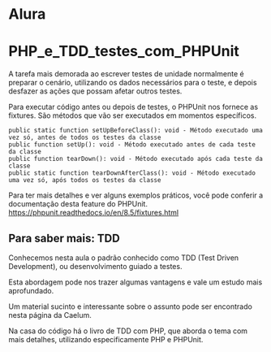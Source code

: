 # Alura

# PHP_e_TDD_testes_com_PHPUnit



A tarefa mais demorada ao escrever testes de unidade normalmente é preparar o cenário, utilizando os dados necessários para o teste, e depois desfazer as ações que possam afetar outros testes.

Para executar código antes ou depois de testes, o PHPUnit nos fornece as fixtures. São métodos que vão ser executados em momentos específicos.

    public static function setUpBeforeClass(): void - Método executado uma vez só, antes de todos os testes da classe
    public function setUp(): void - Método executado antes de cada teste da classe
    public function tearDown(): void - Método executado após cada teste da classe
    public static function tearDownAfterClass(): void - Método executado uma vez só, após todos os testes da classe

Para ter mais detalhes e ver alguns exemplos práticos, você pode conferir a documentação desta feature do PHPUnit.
https://phpunit.readthedocs.io/en/8.5/fixtures.html


##  Para saber mais: TDD

Conhecemos nesta aula o padrão conhecido como TDD (Test Driven Development), ou desenvolvimento guiado a testes.

Esta abordagem pode nos trazer algumas vantagens e vale um estudo mais aprofundado.

Um material sucinto e interessante sobre o assunto pode ser encontrado nesta página da Caelum.

Na casa do código há o livro de TDD com PHP, que aborda o tema com mais detalhes, utilizando especificamente PHP e PHPUnit.
